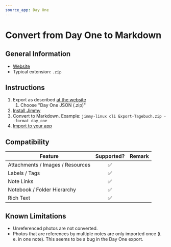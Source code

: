 ```yaml
---
source_app: Day One
---
```


# Convert from Day One to Markdown

## General Information

- [Website](https://dayoneapp.com/)
- Typical extension: `.zip`

## Instructions

1. Export as described [at the website](https://dayoneapp.com/guides/tips-and-tutorials/exporting-entries/)
    1. Choose "Day One JSON (.zip)"
2. [Install Jimmy](../index.md#installation)
3. Convert to Markdown. Example: `jimmy-linux cli Export-Tagebuch.zip --format day_one`
4. [Import to your app](../import_instructions.md)

## Compatibility

| Feature | Supported? | Remark |
| --- | :---: | --- |
| Attachments / Images / Resources | ✅ | |
| Labels / Tags | ✅ | |
| Note Links | ✅ | |
| Notebook / Folder Hierarchy | ✅ | |
| Rich Text | ✅ | |

## Known Limitations

- Unreferenced photos are not converted.
- Photos that are references by multiple notes are only imported once (i. e. in one note). This seems to be a bug in the Day One export.
